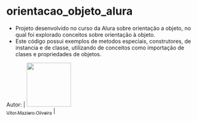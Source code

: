 # orientacao_objeto_alura
-  Projeto desenvolvido no curso da Alura sobre orientação a objeto, no qual foi explorado conceitos sobre orientação à objeto.
-  Este código possui exemplos de metodos especiais, construtores, de instancia e de classe, utilizando de conceitos como importação de clases e propriedades de objetos.

Autor:
| [<img loading="lazy" src="https://avatars.githubusercontent.com/u/37356058?v=4" width=115><br><sub>Vítor Maziero Oliveira</sub>](https://github.com/vitor-m-o) | 

